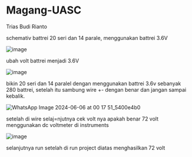 # Magang-UASC
Trias Budi Rianto

schemativ battrei 20 seri dan 14 parale, menggunakan battrei 3.6V

![image](https://github.com/triasbudir/Magang-UASC/assets/156001544/63eaee9d-a47a-46a7-86cb-d8916f3335fd)

ubah volt battrei menjadi 3.6V

![image](https://github.com/triasbudir/Magang-UASC/assets/156001544/bbb8d74c-549b-4543-9cd6-bb4f7bc71446)

bikin 20 seri dan 14 paralel dengan menggunakan battrei 3.6v sebanyak 280 battrei, setelah itu sambung wire +- dengan benar dan jangan sampai kebalik.

![WhatsApp Image 2024-06-06 at 00 17 51_5400e4b0](https://github.com/triasbudir/Magang-UASC/assets/156001544/a9f2c030-20ac-4dc3-9054-38b2746bd2ab)

setelah di wire selaj=njutnya cek volt nya apakah benar 72 volt menggunakan dc voltmeter di instruments

![image](https://github.com/triasbudir/Magang-UASC/assets/156001544/ff3ef0c8-bfa2-4f03-846b-a8ec8799cffb)

selanjutnya run
setelah di run project diatas menghasilkan 72 volt 

